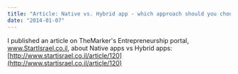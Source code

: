 ```yaml
---
title: "Article: Native vs. Hybrid app - which approach should you choose?"
date: "2014-01-07"
---
```


I published an article on TheMarker's Entrepreneurship portal, www.StartIsrael.co.il, about Native apps vs Hybrid apps:  
[http://www.startisrael.co.il/article/120](http://www.startisrael.co.il/article/120)
